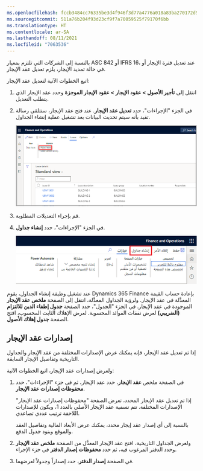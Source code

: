 ```yaml
---
ms.openlocfilehash: fccb3484cc76335be3d4f946f3d77a4776a018a83ba270172d5834e0fdf72a83
ms.sourcegitcommit: 511a76b204f93d23cf9f7a70059525f79170f6bb
ms.translationtype: HT
ms.contentlocale: ar-SA
ms.lasthandoff: 08/11/2021
ms.locfileid: "7063536"
---
```

بالنسبة إلى الشركات التي تلتزم بمعيار ASC 842 أو IFRS 16، عند تعديل فترة الإيجار أو في حالة تمديد الإيجار، يلزم تعديل عقد الإيجار. 

اتبع الخطوات الآتية لتعديل عقد الإيجار:

1.  انتقل إلى **تأجير الأصول > عقود الإيجار > عقود الإيجار الموجزة** وحدد عقد الإيجار الذي يتطلب التعديل.
2.  في الجزء "الإجراءات"، حدد **تعديل عقد الإيجار**. عند فتح عقد الإيجار، ستتلقى رسالة تفيد بأنه سيتم تحديث البيانات بعد تشغيل عملية إنشاء الجداول.


    ![لقطة شاشة من "تعديل عقد الإيجار" تُظهر تفاصيل "عقد الإيجار".](../media/adjust-lease.png)

3.  قم بإجراء التعديلات المطلوبة.
4.  في الجزء "الإجراءات"، حدد **إنشاء جداول**.

    ![لقطة شاشة من "إنشاء جداول" في جزء الإجراء.](../media/create-schedules-for-adjustment.png)

عند تشغيل وظيفة إنشاء الجداول، يقوم Dynamics 365 Finance بإعادة حساب القيمة المعدَّلة في عقد الإيجار. ولرؤية الجداول المعدَّلة، انتقل إلى الصفحة **ملخص عقد الإيجار** الموجودة في عقد الإيجار. في الجزء "الجدول"، حدد الصفحة **جدول إطفاء الدين للالتزام (الضريبي)** لعرض نفقات الفوائد المحسوبة. لعرض الإهلاك الثابت المحسوب، افتح الصفحة **جدول إهلاك الأصول**. 

## <a name="lease-versions"></a>إصدارات عقد الإيجار
إذا تم تعديل عقد الإيجار، فإنه يمكنك عرض الإصدارات المختلفة من عقد الإيجار والجداول التاريخية وتفاصيل الإيجار السابقة. 

ولعرض إصدارات عقد الإيجار، اتبع الخطوات الآتية:

1.  في الصفحة ملخص **عقد الإيجار**، حدد عقد الإيجار، ثم في جزء "الإجراءات"، حدد **محفوظات إصدارات عقد الإيجار**.

    إذا تم تعديل عقد الإيجار المحدد، تعرض الصفحة "محفوظات إصدارات عقد الإيجار" الإصدارات المختلفة. تتم تسمية عقد الإيجار الأصلي بالعدد 1، ويكون للإصدارات اللاحقة ترتيب عددي تصاعدي.

    بالنسبة إلى أي إصدار عقد إيجار محدد، يمكنك عرض الأبعاد المالية وتفاصيل العقد والموقع وبنود جدول الدفع.
2.  ولعرض الجداول التاريخية، افتح عقد الإيجار المعدَّل من الصفحة **ملخص عقد الإيجار** وحدد الدفتر المرغوب فيه، ثم حدد **محفوظات إصدار الدفتر** في جزء الإجراء.
3.  في الصفحة **إصدار الدفتر**، حدد إصداراً وجدولاً لعرضهما.

